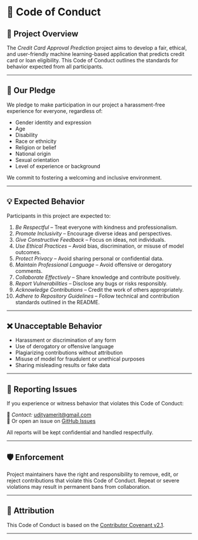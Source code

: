 # 📜 Code of Conduct

## 💼 Project Overview
The *Credit Card Approval Prediction* project aims to develop a fair, ethical, and user-friendly machine learning-based application that predicts credit card or loan eligibility. This Code of Conduct outlines the standards for behavior expected from all participants.

---

## 👥 Our Pledge
We pledge to make participation in our project a harassment-free experience for everyone, regardless of:

- Gender identity and expression  
- Age  
- Disability  
- Race or ethnicity  
- Religion or belief  
- National origin  
- Sexual orientation  
- Level of experience or background

We commit to fostering a welcoming and inclusive environment.

---

## 💡 Expected Behavior

Participants in this project are expected to:

1. *Be Respectful* – Treat everyone with kindness and professionalism.
2. *Promote Inclusivity* – Encourage diverse ideas and perspectives.
3. *Give Constructive Feedback* – Focus on ideas, not individuals.
4. *Use Ethical Practices* – Avoid bias, discrimination, or misuse of model outcomes.
5. *Protect Privacy* – Avoid sharing personal or confidential data.
6. *Maintain Professional Language* – Avoid offensive or derogatory comments.
7. *Collaborate Effectively* – Share knowledge and contribute positively.
8. *Report Vulnerabilities* – Disclose any bugs or risks responsibly.
9. *Acknowledge Contributions* – Credit the work of others appropriately.
10. *Adhere to Repository Guidelines* – Follow technical and contribution standards outlined in the README.

---

## ❌ Unacceptable Behavior

- Harassment or discrimination of any form  
- Use of derogatory or offensive language  
- Plagiarizing contributions without attribution  
- Misuse of model for fraudulent or unethical purposes  
- Sharing misleading results or fake data  

---

## 📢 Reporting Issues

If you experience or witness behavior that violates this Code of Conduct:

📧 *Contact:* [udityamerit@gmail.com](mailto:udityamerit@gmail.com)  
🔧 Or open an issue on [GitHub Issues](https://github.com/udityamerit/Credit-Card-Approval-Prediction/issues)

All reports will be kept confidential and handled respectfully.

---

## 🛡 Enforcement

Project maintainers have the right and responsibility to remove, edit, or reject contributions that violate this Code of Conduct. Repeat or severe violations may result in permanent bans from collaboration.

---

## 📝 Attribution

This Code of Conduct is based on the [Contributor Covenant v2.1](https://www.contributor-covenant.org/version/2/1/code_of_conduct.html).

---